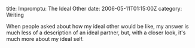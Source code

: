title: Impromptu: The Ideal Other
date: 2006-05-11T01:15:00Z
category: Writing

When people asked about how my ideal other would be like, my answer is much less of a description of an ideal partner, but, with a closer look, it's much more about my ideal self.
